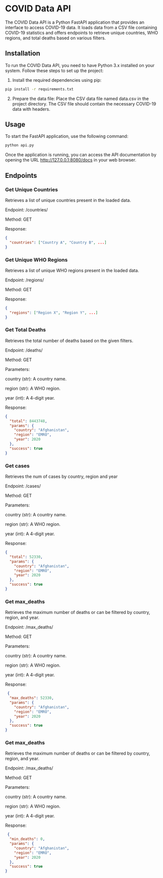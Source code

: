 
# COVID Data API

The COVID Data API is a Python FastAPI application that provides an interface to access COVID-19 data. It loads data from a CSV file containing COVID-19 statistics and offers endpoints to retrieve unique countries, WHO regions, and total deaths based on various filters.

## Installation

To run the COVID Data API, you need to have Python 3.x installed on your system. Follow these steps to set up the project:

1. Install the required dependencies using pip:
```bash
pip install -r requirements.txt
```

2. Prepare the data file:
Place the CSV data file named data.csv in the project directory. The CSV file should contain the necessary COVID-19 data with headers.


## Usage
To start the FastAPI application, use the following command:

```bash
python api.py
```
Once the application is running, you can access the API documentation by opening the URL http://127.0.0.1:8080/docs in your web browser.

## Endpoints

### Get Unique Countries
Retrieves a list of unique countries present in the loaded data.

Endpoint: /countries/ 

Method: GET

Response:
```json
{
  "countries": ["Country A", "Country B", ...]
}
```

### Get Unique WHO Regions
Retrieves a list of unique WHO regions present in the loaded data.

Endpoint: /regions/

Method: GET

Response:
```json
{
  "regions": ["Region X", "Region Y", ...]
}
```


### Get Total Deaths
Retrieves the total number of deaths based on the given filters.

Endpoint: /deaths/

Method: GET

Parameters:

country (str): A country name.

region (str): A WHO region.

year (int): A 4-digit year.

Response:
```json
{
  "total": 8443748,
  "params": {
    "country": "Afghanistan",
    "region": "EMRO",
    "year": 2020
  },
  "success": true
}

```

### Get cases
Retrieves the num of cases by country, region and year

Endpoint: /cases/

Method: GET

Parameters:

country (str): A country name.

region (str): A WHO region.

year (int): A 4-digit year.


Response:
```json
{
  "total": 52330,
  "params": {
    "country": "Afghanistan",
    "region": "EMRO",
    "year": 2020
  },
  "success": true
}
```

### Get max_deaths
Retrieves the maximum number of deaths or can be filtered by country, region, and year.

Endpoint: /max_deaths/

Method: GET

Parameters:

country (str): A country name.

region (str): A WHO region.

year (int): A 4-digit year.


Response:
```json
 {
  "max_deaths": 52330,
  "params": {
    "country": "Afghanistan",
    "region": "EMRO",
    "year": 2020
  },
  "success": true
}
```

### Get max_deaths
Retrieves the maximum number of deaths or can be filtered by country, region, and year.

Endpoint: /max_deaths/

Method: GET

Parameters:

country (str): A country name.

region (str): A WHO region.

year (int): A 4-digit year.


Response:
```json
 {
  "min_deaths": 0,
  "params": {
    "country": "Afghanistan",
    "region": "EMRO",
    "year": 2020
  },
  "success": true
}
```









